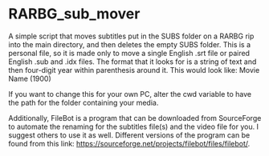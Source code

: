 # RARBG_sub_mover
A simple script that moves subtitles put in the SUBS folder on a RARBG rip into the main directory, and then deletes the empty SUBS folder. This is a personal file, so it is made only to move a single English .srt file or paired English .sub and .idx files. The format that it looks for is a string of text and then four-digit year within parenthesis around it. This would look like: Movie Name (1900)

If you want to change this for your own PC, alter the cwd variable to have the path for the folder containing your media. 

Additionally, FileBot is a program that can be downloaded from SourceForge to automate the renaming for the subtitles file(s) and the video file for you. I suggest others to use it as well. Different versions of the program can be found from this link: https://sourceforge.net/projects/filebot/files/filebot/. 
